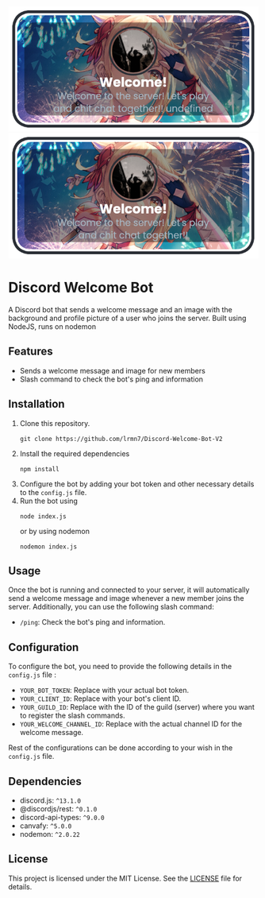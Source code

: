 ![Readme Banner](assets/welcome_sample.png)
![Readme Banner](assets/farewell_sample.png)
# Discord Welcome Bot

A Discord bot that sends a welcome message and an image with the background and profile picture of a user who joins the server. Built using NodeJS, runs on nodemon

## Features

- Sends a welcome message and image for new members
- Slash command to check the bot's ping and information

## Installation

1. Clone this repository.
    ```
    git clone https://github.com/lrmn7/Discord-Welcome-Bot-V2
    ```  
2. Install the required dependencies 
     ```
     npm install
     ```
3. Configure the bot by adding your bot token and other necessary details to the `config.js` file.
4. Run the bot using 
    ```
    node index.js
    ```
    or by using nodemon
    ```
    nodemon index.js
    ```

## Usage

Once the bot is running and connected to your server, it will automatically send a welcome message and image whenever a new member joins the server. Additionally, you can use the following slash command:

- `/ping`: Check the bot's ping and information.

## Configuration

To configure the bot, you need to provide the following details in the `config.js` file :

- `YOUR_BOT_TOKEN`: Replace with your actual bot token.
- `YOUR_CLIENT_ID`: Replace with your bot's client ID.
- `YOUR_GUILD_ID`: Replace with the ID of the guild (server) where you want to register the slash commands.
- `YOUR_WELCOME_CHANNEL_ID`: Replace with the actual channel ID for the welcome message.

Rest of the configurations can be done according to your wish in the `config.js` file.


## Dependencies

- discord.js: `^13.1.0`
- @discordjs/rest: `^0.1.0`
- discord-api-types: `^9.0.0`
- canvafy: `^5.0.0`
- nodemon: `^2.0.22`

## License

This project is licensed under the MIT License. See the [LICENSE](LICENSE) file for details.
